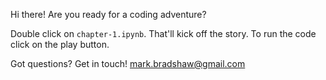 Hi there!  Are you ready for a coding adventure?

Double click on `chapter-1.ipynb`.  That'll kick off the story.  To run the code click on the play button.

Got questions?  Get in touch!  <mark.bradshaw@gmail.com>
